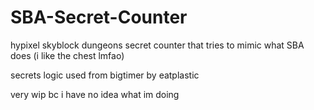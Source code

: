 # SBA-Secret-Counter
hypixel skyblock dungeons secret counter that tries to mimic what SBA does (i like the chest lmfao)

secrets logic used from bigtimer by eatplastic

very wip bc i have no idea what im doing
